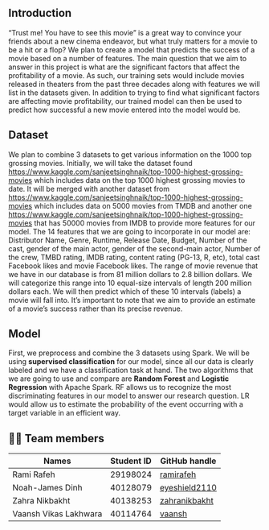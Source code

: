 ## Introduction

“Trust me! You have to see this movie” is a great way to convince your friends about a new cinema endeavor, but what truly matters for a movie to be a hit or a flop? We plan to create a model that predicts the success of a movie based on a number of features. The main question that we aim to answer in this project is what are the significant factors that affect the profitability of a movie. As such, our training sets would include movies released in theaters from the past three decades along with features we will list in the datasets given. In addition to trying to find what significant factors are affecting movie profitability, our trained model can then be used to predict how successful a new movie entered into the model would be.  
 
## Dataset

We plan to combine 3 datasets to get various information on the 1000 top grossing movies. Initially, we will take the dataset found https://www.kaggle.com/sanjeetsinghnaik/top-1000-highest-grossing-movies which includes data on the top 1000 highest grossing movies to date. It will be merged with another dataset from https://www.kaggle.com/sanjeetsinghnaik/top-1000-highest-grossing-movies which includes data on 5000 movies from TMDB and another one https://www.kaggle.com/sanjeetsinghnaik/top-1000-highest-grossing-movies that has 50000 movies from IMDB to provide more features for our model.
The 14 features that we are going to incorporate in our model are: Distributor Name, Genre, Runtime, Release Date, Budget, Number of the cast, gender of the main actor, gender of the second-main actor, Number of the crew, TMBD rating, IMDB rating, content rating (PG-13, R, etc), total cast Facebook likes and movie Facebook likes.
The range of movie revenue that we have in our database is from 81 million dollars to 2.8 billion dollars. We will categorize this range into 10 equal-size intervals of length 200 million dollars each. We will then predict which of these 10 intervals (labels) a movie will fall into. It’s important to note that we aim to provide an estimate of a movie’s success rather than its precise revenue.
 
## Model

First, we preprocess and combine the 3 datasets using Spark. We will be using **supervised classification** for our model, since all our data is clearly labeled and we have a classification task at hand. The two algorithms that we are going to use and compare are **Random Forest** and **Logistic Regression** with Apache Spark. RF allows us to recognize the most discriminating features in our model to answer our research question. LR would allow us to estimate the probability of the event occurring with a target variable in an efficient way.


## 🧑‍💻 Team members
| Names  | Student ID | GitHub handle | 
| ------------- | ------------- | ------------- |
| Rami Rafeh            | 29198024   | [ramirafeh](https://github.com/ramirafeh)|
| Noah-James Dinh       | 40128079   | [eyeshield2110](https://github.com/eyeshield2110)  |
| Zahra Nikbakht        | 40138253   | [zahranikbakht](https://github.com/zahranikbakht)  |
| Vaansh Vikas Lakhwara | 40114764   | [vaansh](https://github.com/vaansh)  |
